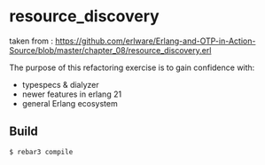 resource_discovery
=====
taken from : https://github.com/erlware/Erlang-and-OTP-in-Action-Source/blob/master/chapter_08/resource_discovery.erl

The purpose of this refactoring exercise is to gain confidence with:
- typespecs & dialyzer
- newer features in erlang 21
- general Erlang ecosystem

Build
-----

    $ rebar3 compile
